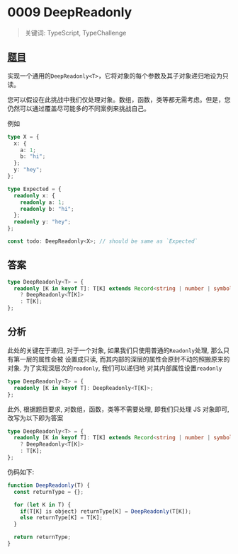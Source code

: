 # 0009 DeepReadonly

> 关键词: TypeScript, TypeChallenge

## [题目](https://github.com/type-challenges/type-challenges/blob/master/questions/9-medium-deep-readonly/README.zh-CN.md)

实现一个通用的`DeepReadonly<T>`，它将对象的每个参数及其子对象递归地设为只读。

您可以假设在此挑战中我们仅处理对象。数组，函数，类等都无需考虑。但是，您仍然可以通过覆盖尽可能多的不同案例来挑战自己。

例如

```ts
type X = {
  x: {
    a: 1;
    b: "hi";
  };
  y: "hey";
};

type Expected = {
  readonly x: {
    readonly a: 1;
    readonly b: "hi";
  };
  readonly y: "hey";
};

const todo: DeepReadonly<X>; // should be same as `Expected`
```

## 答案

```ts
type DeepReadonly<T> = {
  readonly [K in keyof T]: T[K] extends Record<string | number | symbol, any>
    ? DeepReadonly<T[K]>
    : T[K];
};
```

## 分析

此处的关键在于递归, 对于一个对象, 如果我们只使用普通的`Readonly`处理, 那么只有第一层的属性会被
设置成只读, 而其内部的深层的属性会原封不动的照搬原来的对象. 为了实现深层次的`readonly`, 我们可以递归地
对其内部属性设置`readonly`

```ts
type DeepReadonly<T> = {
  readonly [K in keyof T]: DeepReadonly<T[K]>;
};
```

此外, 根据题目要求, 对数组，函数，类等不需要处理, 即我们只处理 JS 对象即可, 改写为以下即为答案

```ts
type DeepReadonly<T> = {
  readonly [K in keyof T]: T[K] extends Record<string | number | symbol, any>
    ? DeepReadonly<T[K]>
    : T[K];
};
```

伪码如下:

```js
function DeepReadonly(T) {
  const returnType = {};

  for (let K in T) {
    if(T[K] is object) returnType[K] = DeepReadonly(T[K]);
    else returnType[K] = T[K];
  }

  return returnType;
}
```

